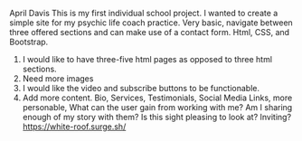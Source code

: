 April Davis
This is my first individual school project. I wanted to create a simple site for my psychic life coach practice. 
Very basic, navigate between three offered sections and can make use of a contact form. 
Html, CSS, and Bootstrap. 
1. I would like to have three-five html pages as opposed to three html sections. 
2. Need more images 
3. I would like the video and subscribe buttons to be functionable. 
4. Add more content. Bio, Services, Testimonials, Social Media Links, more personable, What can the user gain from working with me? Am I sharing enough of my story with them? Is this sight pleasing to look at? Inviting? 
https://white-roof.surge.sh/

